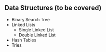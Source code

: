 ## Data Structures (to be covered)
* Binary Search Tree
* Linked Lists
  * Single Linked List
  * Double Linked List
* Hash Tables
* Tries
